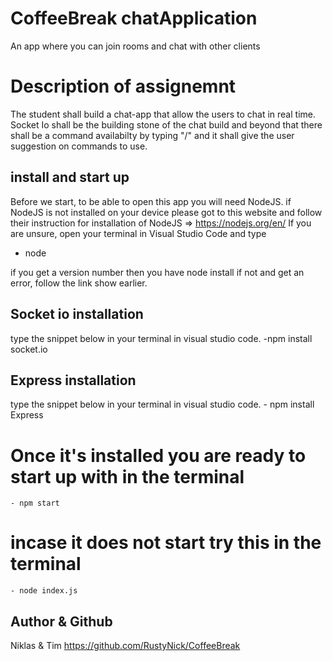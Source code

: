 # CoffeeBreak chatApplication
An app where you can join rooms and chat with other clients

# Description of assignemnt
The student shall build a chat-app that allow the users to chat in real time.
Socket Io shall be the building stone of the chat build and beyond that there shall be a command availabilty by typing "/"
and it shall give the user suggestion on commands to use. 

## install and start up
Before we start, to be able to open this app you will need NodeJS. if NodeJS is not installed on your device please got to this website and follow their instruction for installation of NodeJS => https://nodejs.org/en/
If you are unsure, open your terminal in Visual Studio Code and type 
- node 

if you get a version number then you have node install if not and get an error, follow the link show earlier.

## Socket io installation
type the snippet below in your terminal in visual studio code.
 -npm install socket.io

## Express installation
type the snippet below in your terminal in visual studio code.
    - npm install Express

# Once it's installed you are ready to start up with in the terminal
    - npm start

# incase it does not start try this in the terminal
    - node index.js 

##  Author & Github
Niklas & Tim
https://github.com/RustyNick/CoffeeBreak